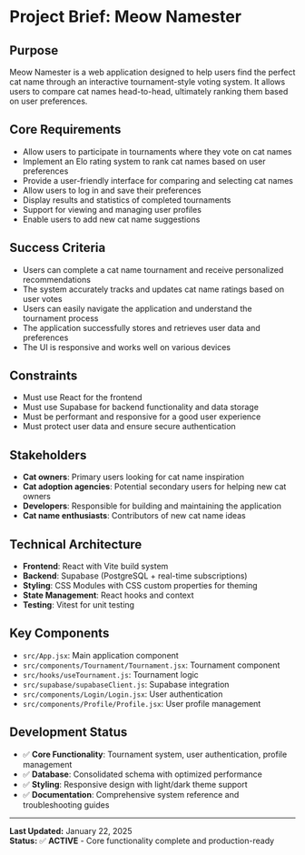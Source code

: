 # Project Brief: Meow Namester

## **Purpose**
Meow Namester is a web application designed to help users find the perfect cat name through an interactive tournament-style voting system. It allows users to compare cat names head-to-head, ultimately ranking them based on user preferences.

## **Core Requirements**
- Allow users to participate in tournaments where they vote on cat names
- Implement an Elo rating system to rank cat names based on user preferences
- Provide a user-friendly interface for comparing and selecting cat names
- Allow users to log in and save their preferences
- Display results and statistics of completed tournaments
- Support for viewing and managing user profiles
- Enable users to add new cat name suggestions

## **Success Criteria**
- Users can complete a cat name tournament and receive personalized recommendations
- The system accurately tracks and updates cat name ratings based on user votes
- Users can easily navigate the application and understand the tournament process
- The application successfully stores and retrieves user data and preferences
- The UI is responsive and works well on various devices

## **Constraints**
- Must use React for the frontend
- Must use Supabase for backend functionality and data storage
- Must be performant and responsive for a good user experience
- Must protect user data and ensure secure authentication

## **Stakeholders**
- **Cat owners**: Primary users looking for cat name inspiration
- **Cat adoption agencies**: Potential secondary users for helping new cat owners
- **Developers**: Responsible for building and maintaining the application
- **Cat name enthusiasts**: Contributors of new cat name ideas

## **Technical Architecture**
- **Frontend**: React with Vite build system
- **Backend**: Supabase (PostgreSQL + real-time subscriptions)
- **Styling**: CSS Modules with CSS custom properties for theming
- **State Management**: React hooks and context
- **Testing**: Vitest for unit testing

## **Key Components**
- `src/App.jsx`: Main application component
- `src/components/Tournament/Tournament.jsx`: Tournament component
- `src/hooks/useTournament.js`: Tournament logic
- `src/supabase/supabaseClient.js`: Supabase integration
- `src/components/Login/Login.jsx`: User authentication
- `src/components/Profile/Profile.jsx`: User profile management

## **Development Status**
- ✅ **Core Functionality**: Tournament system, user authentication, profile management
- ✅ **Database**: Consolidated schema with optimized performance
- ✅ **Styling**: Responsive design with light/dark theme support
- ✅ **Documentation**: Comprehensive system reference and troubleshooting guides

---

**Last Updated:** January 22, 2025  
**Status:** ✅ **ACTIVE** - Core functionality complete and production-ready
